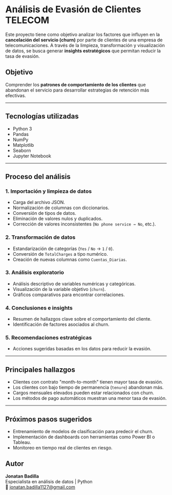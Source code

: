 # Análisis de Evasión de Clientes TELECOM

Este proyecto tiene como objetivo analizar los factores que influyen en la **cancelación del servicio (churn)** por parte de clientes de una empresa de telecomunicaciones. A través de la limpieza, transformación y visualización de datos, se busca generar **insights estratégicos** que permitan reducir la tasa de evasión.

## Objetivo

Comprender los **patrones de comportamiento de los clientes** que abandonan el servicio para desarrollar estrategias de retención más efectivas.

---

## Tecnologías utilizadas

- Python 3
- Pandas
- NumPy
- Matplotlib
- Seaborn
- Jupyter Notebook

---

## Proceso del análisis

### 1. Importación y limpieza de datos
- Carga del archivo JSON.
- Normalización de columnas con diccionarios.
- Conversión de tipos de datos.
- Eliminación de valores nulos y duplicados.
- Corrección de valores inconsistentes (`No phone service → No`, etc.).

### 2. Transformación de datos
- Estandarización de categorías (`Yes` / `No` → `1` / `0`).
- Conversión de `TotalCharges` a tipo numérico.
- Creación de nuevas columnas como `Cuentas_Diarias`.

### 3. Análisis exploratorio
- Análisis descriptivo de variables numéricas y categóricas.
- Visualización de la variable objetivo (`churn`).
- Gráficos comparativos para encontrar correlaciones.

### 4. Conclusiones e insights
- Resumen de hallazgos clave sobre el comportamiento del cliente.
- Identificación de factores asociados al churn.

### 5. Recomendaciones estratégicas
- Acciones sugeridas basadas en los datos para reducir la evasión.

---

## Principales hallazgos

- Clientes con contrato "month-to-month" tienen mayor tasa de evasión.
- Los clientes con bajo tiempo de permanencia (`tenure`) abandonan más.
- Cargos mensuales elevados pueden estar relacionados con churn.
- Los métodos de pago automáticos muestran una menor tasa de evasión.

---

## Próximos pasos sugeridos

- Entrenamiento de modelos de clasificación para predecir el churn.
- Implementación de dashboards con herramientas como Power BI o Tableau.
- Monitoreo en tiempo real de clientes en riesgo.


## Autor

**Jonatan Badilla**  
Especialista en análisis de datos | Python  
📧 jonatan.badilla1127@gmail.com


